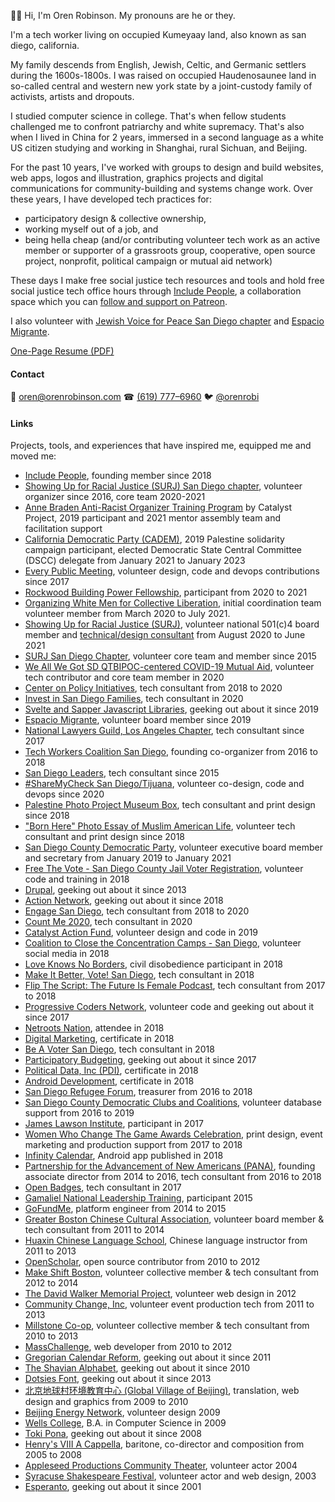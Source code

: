 👋🏻 Hi, I'm Oren Robinson. My pronouns are he or they.

I'm a tech worker living on occupied Kumeyaay land, also known as san diego, california.

My family descends from English, Jewish, Celtic, and Germanic settlers during the 1600s-1800s. I was raised on occupied Haudenosaunee land in so-called central and western new york state by a joint-custody family of activists, artists and dropouts.

I studied computer science in college. That's when fellow students challenged me to confront patriarchy and white supremacy. That's also when I lived in China for 2 years, immersed in a second language as a white US citizen studying and working in Shanghai, rural Sichuan, and Beijing.

For the past 10 years, I've worked with groups to design and build websites, web apps, logos and illustration, graphics projects and digital communications for community-building and systems change work. Over these years, I have developed tech practices for:
- participatory design & collective ownership,
- working myself out of a job, and
- being hella cheap (and/or contributing volunteer tech work as an active member or supporter of a grassroots group, cooperative, open source project, nonprofit, political campaign or mutual aid network)

These days I make free social justice tech resources and tools and hold free social justice tech office hours through [Include People](https://www.includepeople.com/), a collaboration space which you can [follow and support on Patreon](https://www.patreon.com/includepeople).

I also volunteer with [Jewish Voice for Peace San Diego chapter](https://www.jvpsandiego.org/) and [Espacio Migrante](https://www.espaciomigrante.org/).

[One-Page Resume (PDF)](https://github.com/baisong/orenrobinson.com/raw/master/Oren-Robinson-Resume.pdf)

#### Contact

📧 [oren@orenrobinson.com](mailto:oren@orenrobinson.com) ☎ [(619) 777–6960](tel:16197776960) 🐦 [@orenrobi](https://twitter.com/orenrobi/)

#### Links

Projects, tools, and experiences that have inspired me, equipped me and moved me:

 - [Include People](https://www.includepeople.com/), founding member since 2018
 - [Showing Up for Racial Justice (SURJ) San Diego chapter](http://linktr.ee/surjsandiego), volunteer organizer since 2016, core team 2020-2021
 - [Anne Braden Anti-Racist Organizer Training Program](https://collectiveliberation.org/our-work-2/the-anne-braden-anti-racist-organizing-training-program/) by Catalyst Project, 2019 participant and 2021 mentor assembly team and facilitation support
 - [California Democratic Party (CADEM)](https://www.laprogressive.com/blue-wave-for-palestine/), 2019 Palestine solidarity campaign participant, elected Democratic State Central Committee (DSCC) delegate from January 2021 to January 2023
 - [Every Public Meeting](https://www.everypublicmeeting.com), volunteer design, code and devops contributions since 2017
 - [Rockwood Building Power Fellowship](https://rockwoodleadership.org/announcing-the-2020-building-power-fellows/), participant from 2020 to 2021
 - [Organizing White Men for Collective Liberation](https://www.owmcl.org/), initial coordination team volunteer member from March 2020 to July 2021.
 - [Showing Up for Racial Justice (SURJ)](https://www.showingupforracialjustice.org/leadership-team.html), volunteer national 501(c)4 board member and [technical/design consultant](https://surj.org/surjs-new-look-to-face-the-work-ahead/) from August 2020 to June 2021
 - [SURJ San Diego Chapter](http://surjsd.org/), volunteer core team and member since 2015
 - [We All We Got SD QTBIPOC-centered COVID-19 Mutual Aid](https://www.weallwegotsd.com/), volunteer tech contributor and core team member in 2020
 - [Center on Policy Initiatives](https://cpisandiego.org/), tech consultant from 2018 to 2020
 - [Invest in San Diego Families](http://investinsandiegofamilies.org/), tech consultant in 2020
 - [Svelte and Sapper Javascript Libraries](https://sapper.svelte.dev/), geeking out about it since 2019
 - [Espacio Migrante](https://medium.com/@orenrobi/a-work-day-with-espacio-migrante-28ee87a9167b), volunteer board member since 2019
 - [National Lawyers Guild, Los Angeles Chapter](https://nlg-la.org/), tech consultant since 2017
 - [Tech Workers Coalition San Diego](https://twcsandiego.org/), founding co-organizer from 2016 to 2018
 - [San Diego Leaders](https://www.sandiegoleaders.org/), tech consultant since 2015
 - [#ShareMyCheck San Diego/Tijuana](https://sharemychecksd.org/), volunteer co-design, code and devops since 2020
 - [Palestine Photo Project Museum Box](https://www.palestinephotoproject.org/Museum-in-a-Box), tech consultant and print design since 2018 
 - ["Born Here" Photo Essay of Muslim American Life](https://www.sandiegouniontribune.com/people/lallia-allali), volunteer tech consultant and print design since 2018 
 - [San Diego County Democratic Party](https://sdcdp.ngpvanhost.com/executive-board), volunteer executive board member and secretary from January 2019 to January 2021
 - [Free The Vote - San Diego County Jail Voter Registration](https://www.letmevoteca.org/about-us/), volunteer code and training in 2018
 - [Drupal](https://www.drupal.org/u/baisong), geeking out about it since 2013
 - [Action Network](https://actionnetwork.org/), geeking out about it since 2018
 - [Engage San Diego](https://www.engagesandiego.org/a_visit_to_one_of_san_diego_county_s_new_vote_centers), tech consultant from 2018 to 2020
 - [Count Me 2020](https://www.countme2020.org/), tech consultant in 2020
 - [Catalyst Action Fund](http://catalystactionfund.org/), volunteer design and code in 2019
 - [Coalition to Close the Concentration Camps - San Diego](https://twitter.com/closethecampssd), volunteer social media in 2018
 - [Love Knows No Borders](https://www.friendsjournal.org/afsc-love-knows-no-borders/), civil disobedience participant in 2018
 - [Make It Better, Vote! San Diego](https://www.makeitbettervote.app/), tech consultant in 2018
 - [Flip The Script: The Future Is Female Podcast](https://www.stitcher.com/podcast/flip-the-script/), tech consultant from 2017 to 2018
 - [Progressive Coders Network](https://www.progcode.org/), volunteer code and geeking out about it since 2017
 - [Netroots Nation](https://medium.com/includepeople/what-does-blackasscaucuss-message-have-to-do-with-technology-everything-4157334b157), attendee in 2018
 - [Digital Marketing](https://blog.udacity.com/2017/03/introducing-udacity-digital-marketing-nanodegree-program.html), certificate in 2018
 - [Be A Voter San Diego](https://www.beavotersd.org), tech consultant in 2018
 - [Participatory Budgeting](https://medium.com/includepeople/recap-innovations-in-participatory-democracy-conference-2018-621f18ab16f8), geeking out about it since 2017
 - [Political Data, Inc (PDI)](https://www.politicaldata.com/new-training-for-the-pdi/), certificate in 2018
 - [Android Development](https://www.udacity.com/course/android-developer-nanodegree-by-google--nd801), certificate in 2018
 - [San Diego Refugee Forum](http://www.sdrefugeeforum.org/), treasurer from 2016 to 2018
 - [San Diego County Democratic Clubs and Coalitions](https://demclubs.org), volunteer database support from 2016 to 2019
 - [James Lawson Institute](https://jameslawsoninstitute.org/), participant in 2017
 - [Women Who Change The Game Awards Celebration](https://womensmarchsd.org/calendar-1/2017/10/6/women-who-change-the-game-awards-celebration), print design, event marketing and production support from 2017 to 2018
 - [Infinity Calendar](https://play.google.com/store/apps/details?id=info.lifecalendar.symmetrical&hl=en), Android app published in 2018
 - [Partnership for the Advancement of New Americans (PANA)](https://www.panasd.org/), founding associate director from 2014 to 2016, tech consultant from 2016 to 2018
 - [Open Badges](https://github.com/mozilla/openbadges-validator/pull/40/files), tech consultant in 2017
 - [Gamaliel National Leadership Training](https://gamaliel.org/our-work/national-training/), participant 2015
 - [GoFundMe](https://www.gofundme.com), platform engineer from 2014 to 2015
 - [Greater Boston Chinese Cultural Association](http://gbcca.org/), volunteer board member & tech consultant from 2011 to 2014
 - [Huaxin Chinese Language School](http://gbcca.org/huaxin-chinese-language-school/), Chinese language instructor from 2011 to 2013
 - [OpenScholar](https://www.drupal.org/project/openscholar), open source contributor from 2010 to 2012
 - [Make Shift Boston](https://makeshiftboston.org/), volunteer collective member & tech consultant from 2012 to 2014 
 - [The David Walker Memorial Project](http://www.davidwalkermemorial.org/), volunteer web design in 2012
 - [Community Change, Inc](https://communitychangeinc.org/), volunteer event production tech from 2011 to 2013
 - [Millstone Co-op](http://www.millstonecoop.org/), volunteer collective member & tech consultant from 2010 to 2013
 - [MassChallenge](https://masschallenge.org/), web developer from 2010 to 2012
 - [Gregorian Calendar Reform](https://lifecalendar.info/), geeking out about it since 2011
 - [The Shavian Alphabet](https://www.wikiwand.com/en/Shavian_alphabet), geeking out about it since 2010
 - [Dotsies Font](https://dotsies.org/), geeking out about it since 2013
 - [北京地球村环境教育中心 (Global Village of Beijing)](https://baike.baidu.com/item/%E5%8C%97%E4%BA%AC%E5%9C%B0%E7%90%83%E6%9D%91%E7%8E%AF%E5%A2%83%E6%95%99%E8%82%B2%E4%B8%AD%E5%BF%83), translation, web design and graphics from 2009 to 2010
 - [Beijing Energy Network](https://www.beijingenergynetwork.com/), volunteer design 2009
 - [Wells College](https://www.syracuse.com/news/2009/05/wells_college_in_aurora_celebr.html), B.A. in Computer Science in 2009
 - [Toki Pona](https://tokipona.org/), geeking out about it since 2008
 - [Henry's VIII A Cappella](https://www.facebook.com/HenrysVIII/about/), baritone, co-director and composition from 2005 to 2008
 - [Appleseed Productions Community Theater](https://www.appleseedproductions.org/), volunteer actor 2004
 - [Syracuse Shakespeare Festival](https://ssitp.org/), volunteer actor and web design, 2003
 - [Esperanto](https://lernu.net/en), geeking out about it since 2001
